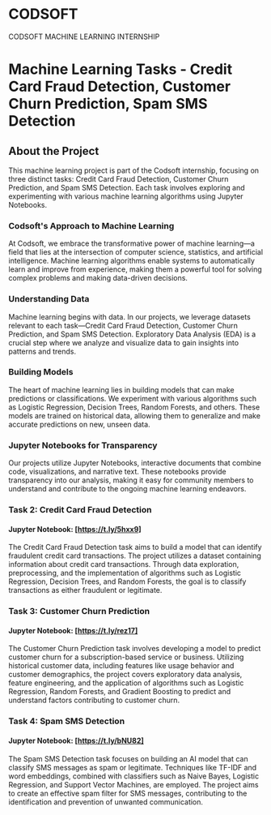 
# CODSOFT
CODSOFT MACHINE LEARNING INTERNSHIP

# Machine Learning Tasks - Credit Card Fraud Detection, Customer Churn Prediction, Spam SMS Detection

## About the Project

This machine learning project is part of the Codsoft internship, focusing on three distinct tasks: Credit Card Fraud Detection, Customer Churn Prediction, and Spam SMS Detection. Each task involves exploring and experimenting with various machine learning algorithms using Jupyter Notebooks.

### Codsoft's Approach to Machine Learning

At Codsoft, we embrace the transformative power of machine learning—a field that lies at the intersection of computer science, statistics, and artificial intelligence. Machine learning algorithms enable systems to automatically learn and improve from experience, making them a powerful tool for solving complex problems and making data-driven decisions.

### Understanding Data

Machine learning begins with data. In our projects, we leverage datasets relevant to each task—Credit Card Fraud Detection, Customer Churn Prediction, and Spam SMS Detection. Exploratory Data Analysis (EDA) is a crucial step where we analyze and visualize data to gain insights into patterns and trends.

### Building Models

The heart of machine learning lies in building models that can make predictions or classifications. We experiment with various algorithms such as Logistic Regression, Decision Trees, Random Forests, and others. These models are trained on historical data, allowing them to generalize and make accurate predictions on new, unseen data.

### Jupyter Notebooks for Transparency

Our projects utilize Jupyter Notebooks, interactive documents that combine code, visualizations, and narrative text. These notebooks provide transparency into our analysis, making it easy for community members to understand and contribute to the ongoing machine learning endeavors.


### Task 2: Credit Card Fraud Detection

#### Jupyter Notebook:  [https://t.ly/5hxx9]                  

The Credit Card Fraud Detection task aims to build a model that can identify fraudulent credit card transactions. The project utilizes a dataset containing information about credit card transactions. Through data exploration, preprocessing, and the implementation of algorithms such as Logistic Regression, Decision Trees, and Random Forests, the goal is to classify transactions as either fraudulent or legitimate.

### Task 3: Customer Churn Prediction

#### Jupyter Notebook: [https://t.ly/rez17]

The Customer Churn Prediction task involves developing a model to predict customer churn for a subscription-based service or business. Utilizing historical customer data, including features like usage behavior and customer demographics, the project covers exploratory data analysis, feature engineering, and the application of algorithms such as Logistic Regression, Random Forests, and Gradient Boosting to predict and understand factors contributing to customer churn.

### Task 4: Spam SMS Detection

#### Jupyter Notebook: [https://t.ly/bNU82]
The Spam SMS Detection task focuses on building an AI model that can classify SMS messages as spam or legitimate. Techniques like TF-IDF and word embeddings, combined with classifiers such as Naive Bayes, Logistic Regression, and Support Vector Machines, are employed. The project aims to create an effective spam filter for SMS messages, contributing to the identification and prevention of unwanted communication.
